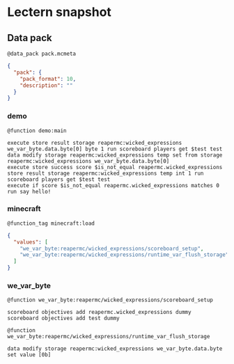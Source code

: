 # Lectern snapshot

## Data pack

`@data_pack pack.mcmeta`

```json
{
  "pack": {
    "pack_format": 10,
    "description": ""
  }
}
```

### demo

`@function demo:main`

```mcfunction
execute store result storage reapermc:wicked_expressions we_var_byte.data.byte[0] byte 1 run scoreboard players get $test test
data modify storage reapermc:wicked_expressions temp set from storage reapermc:wicked_expressions we_var_byte.data.byte[0]
execute store success score $is_not_equal reapermc.wicked_expressions store result storage reapermc:wicked_expressions temp int 1 run scoreboard players get $test test
execute if score $is_not_equal reapermc.wicked_expressions matches 0 run say hello!
```

### minecraft

`@function_tag minecraft:load`

```json
{
  "values": [
    "we_var_byte:reapermc/wicked_expressions/scoreboard_setup",
    "we_var_byte:reapermc/wicked_expressions/runtime_var_flush_storage"
  ]
}
```

### we_var_byte

`@function we_var_byte:reapermc/wicked_expressions/scoreboard_setup`

```mcfunction
scoreboard objectives add reapermc.wicked_expressions dummy
scoreboard objectives add test dummy
```

`@function we_var_byte:reapermc/wicked_expressions/runtime_var_flush_storage`

```mcfunction
data modify storage reapermc:wicked_expressions we_var_byte.data.byte set value [0b]
```
